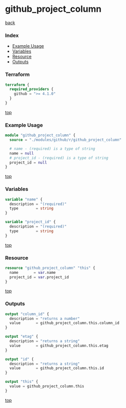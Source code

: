 # github_project_column

[back](../github.md)

### Index

- [Example Usage](#example-usage)
- [Variables](#variables)
- [Resource](#resource)
- [Outputs](#outputs)

### Terraform

```terraform
terraform {
  required_providers {
    github = ">= 4.1.0"
  }
}
```

[top](#index)

### Example Usage

```terraform
module "github_project_column" {
  source = "./modules/github/r/github_project_column"

  # name - (required) is a type of string
  name = null
  # project_id - (required) is a type of string
  project_id = null
}
```

[top](#index)

### Variables

```terraform
variable "name" {
  description = "(required)"
  type        = string
}

variable "project_id" {
  description = "(required)"
  type        = string
}
```

[top](#index)

### Resource

```terraform
resource "github_project_column" "this" {
  name       = var.name
  project_id = var.project_id
}
```

[top](#index)

### Outputs

```terraform
output "column_id" {
  description = "returns a number"
  value       = github_project_column.this.column_id
}

output "etag" {
  description = "returns a string"
  value       = github_project_column.this.etag
}

output "id" {
  description = "returns a string"
  value       = github_project_column.this.id
}

output "this" {
  value = github_project_column.this
}
```

[top](#index)